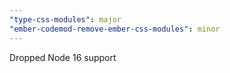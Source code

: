 ```yaml
---
"type-css-modules": major
"ember-codemod-remove-ember-css-modules": minor
---
```


Dropped Node 16 support
